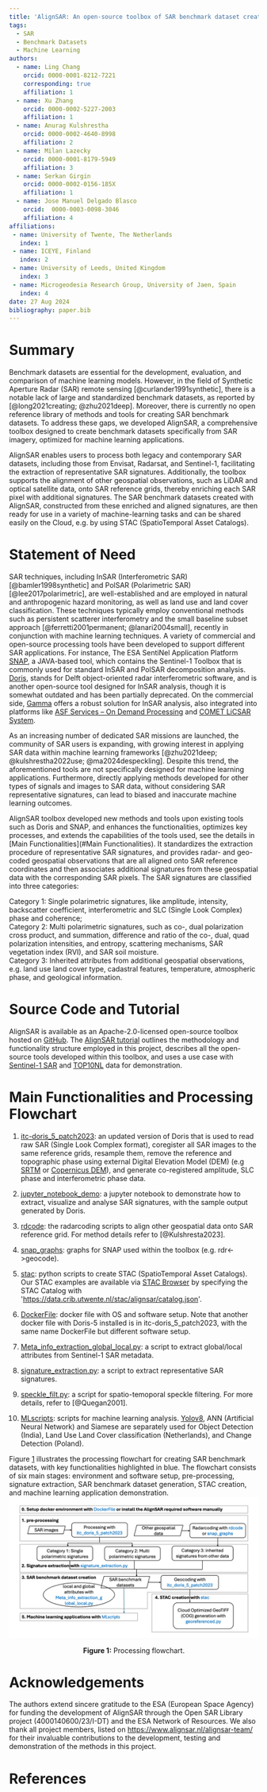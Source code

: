 ```yaml
---
title: 'AlignSAR: An open-source toolbox of SAR benchmark dataset creation for machine learning applications'
tags:
  - SAR
  - Benchmark Datasets
  - Machine Learning
authors:
  - name: Ling Chang
    orcid: 0000-0001-8212-7221
    corresponding: true
    affiliation: 1 
  - name: Xu Zhang
    orcid: 0000-0002-5227-2003
    affiliation: 1
  - name: Anurag Kulshrestha
    orcid: 0000-0002-4640-8998
    affiliation: 2
  - name: Milan Lazecky
    orcid: 0000-0001-8179-5949
    affiliation: 3
  - name: Serkan Girgin
    orcid: 0000-0002-0156-185X
    affiliation: 1
  - name: Jose Manuel Delgado Blasco
    orcid:  0000-0003-0098-3046
    affiliation: 4   
affiliations:
 - name: University of Twente, The Netherlands
   index: 1
 - name: ICEYE, Finland
   index: 2
 - name: University of Leeds, United Kingdom
   index: 3
 - name: Microgeodesia Research Group, University of Jaen, Spain
   index: 4
date: 27 Aug 2024
bibliography: paper.bib
---
```


# Summary

Benchmark datasets are essential for the development, evaluation, and comparison of machine learning models. However, in the field of Synthetic Aperture Radar (SAR) remote sensing [@curlander1991synthetic], there is a notable lack of large and standardized benchmark datasets, as reported by [@long2021creating; @zhu2021deep]. Moreover, there is currently no open reference library of methods and tools for creating SAR benchmark datasets. To address these gaps, we developed AlignSAR, a comprehensive toolbox designed to create benchmark datasets specifically from SAR imagery, optimized for machine learning applications.

AlignSAR enables users to process both legacy and contemporary SAR datasets, including those from Envisat, Radarsat, and Sentinel-1, facilitating the extraction of representative SAR signatures. Additionally, the toolbox supports the alignment of other geospatial observations, such as LiDAR and optical satellite data, onto SAR reference grids, thereby enriching each SAR pixel with additional signatures. The SAR benchmark datasets created with AlignSAR, constructed from these enriched and aligned signatures, are then ready for use in a variety of machine-learning tasks and can be shared easily on the Cloud, e.g. by using STAC (SpatioTemporal Asset Catalogs).

# Statement of Need

SAR techniques, including InSAR (Interferometric SAR) [@bamler1998synthetic] and PolSAR (Polarimetric SAR) [@lee2017polarimetric], are well-established and are employed in natural and anthropogenic hazard monitoring, as well as land use and land cover classification. These techniques typically employ conventional methods such as persistent scatterer interferometry and the small baseline subset approach [@ferretti2001permanent; @lanari2004small], recently in conjunction with machine learning techniques. A variety of commercial and open-source processing tools have been developed to support different SAR applications. For instance, The ESA SentiNel Application Platform  [SNAP](https://earth.esa.int/eogateway/tools/snap), a JAVA-based tool, which contains the Sentinel-1 Toolbox that is commonly used for standard InSAR and PolSAR decomposition analysis. [Doris](https://github.com/TUDelftGeodesy/Doris), stands for Delft object-oriented radar interferometric software, and is another open-source tool designed for InSAR analysis, though it is somewhat outdated and has been partially deprecated. On the commercial side, [Gamma](https://www.gamma-rs.ch/software) offers a robust solution for InSAR analysis, also integrated into platforms like [ASF Services – On Demand Processing](https://asf.alaska.edu/asf-services-hyp3-processing/) and [COMET LiCSAR System](https://comet.nerc.ac.uk/comet-lics-portal/). 

As an increasing number of dedicated SAR missions are launched, the community of SAR users is expanding, with growing interest in applying SAR data within machine learning frameworks [@zhu2021deep; @kulshrestha2022use; @ma2024despeckling]. Despite this trend, the aforementioned tools are not specifically designed for machine learning applications. Furthermore, directly applying methods developed for other types of signals and images to SAR data, without considering SAR representative signatures, can lead to biased and inaccurate machine learning outcomes. 

AlignSAR toolbox developed new methods and tools upon existing tools such as Doris and SNAP, and enhances the functionalities, optimizes key processes, and extends the capabilities of the tools used, see the details in [Main Functionalities](#Main Functionalities). It standardizes the extraction procedure of representative SAR signatures, and provides radar- and geo-coded geospatial observations that are all aligned onto SAR reference coordinates and then associates additional signatures from these geospatial data with the corresponding SAR pixels. The SAR signatures are classified into three categories:  

Category 1: Single polarimetric signatures, like amplitude, intensity, backscatter coefficient, interferometric and SLC (Single Look Complex) phase and coherence;  
Category 2: Multi polarimetric signatures, such as co-, dual polarization cross product, and summation, difference and ratio of the co-, dual, quad polarization intensities, and entropy, scattering mechanisms, SAR vegetation index (RVI), and SAR soil moisture.  
Category 3: Inherited attributes from additional geospatial observations, e.g. land use land cover type, cadastral features, temperature, atmospheric phase, and geological information. 

# Source Code and Tutorial

AlignSAR is available as an Apache-2.0-licensed open-source toolbox hosted on [GitHub](https://github.com/AlignSAR/alignSAR). The [AlignSAR tutorial](https://github.com/AlignSAR/alignSAR/blob/main/AlignSAR_tutorial.pdf) outlines the methodology and functionality structure employed in this project, describes all the open-source tools developed within this toolbox, and uses a use case with [Sentinel-1 SAR](https://www.esa.int/Applications/Observing_the_Earth/Copernicus/Sentinel-1) and [TOP10NL](https://www.pdok.nl/introductie/-/article/basisregistratie-topografie-brt-topnl) data for demonstration. 

# Main Functionalities and Processing Flowchart

1. [itc-doris_5_patch2023](https://github.com/AlignSAR/alignSAR/tree/main/itc-doris_5_patch2023): an updated version of Doris that is used to read raw SAR (Single Look Complex format), coregister all SAR images to the same reference grids, resample them, remove the reference and topographic phase using external Digital Elevation Model (DEM) (e.g [SRTM](https://www.earthdata.nasa.gov/sensors/srtm#:~:text=The%20Shuttle%20Radar%20Topography%20Mission,global%20dataset%20of%20land%20elevations.) or [Copernicus DEM](https://spacedata.copernicus.eu/collections/copernicus-digital-elevation-model)), and generate co-registered amplitude, SLC phase and interferometric phase data.

2. [jupyter_notebook_demo](https://github.com/AlignSAR/alignSAR/tree/main/jupyter_notebook_demo): a jupyter notebook to demonstrate how to extract, visualize and analyse SAR signatures, with the sample output generated by Doris.

3. [rdcode](https://github.com/AlignSAR/alignSAR/tree/main/rdrcode): the radarcoding scripts to align other geospatial data onto SAR reference grid. For method details refer to [@Kulshresta2023].

4. [snap_graphs](https://github.com/AlignSAR/alignSAR/tree/main/snap_graphs): graphs for SNAP used within the toolbox (e.g. rdr<->geocode).

5. [stac](https://github.com/AlignSAR/alignSAR/tree/main/stac): python scripts to create STAC (SpatioTemporal Asset Catalogs). Our STAC examples are available via [STAC Browser](https://radiantearth.github.io/stac-browser/#/?.language=en) by specifying the STAC Catalog with 'https://data.crib.utwente.nl/stac/alignsar/catalog.json'.
   
6. [DockerFile](https://github.com/AlignSAR/alignSAR/blob/main/DockerFile): docker file with OS and software setup. Note that another docker file with Doris-5 installed is in itc-doris_5_patch2023, with the same name DockerFile but different software setup.

7. [Meta_info_extraction_global_local.py](https://github.com/AlignSAR/alignSAR/blob/main/Meta_info_extraction_global_local.py): a script to extract global/local attributes from Sentinel-1 SAR metadata.

8. [signature_extraction.py](https://github.com/AlignSAR/alignSAR/blob/main/signature_extraction.py): a script to extract representative SAR signatures.

9. [speckle_filt.py](https://github.com/AlignSAR/alignSAR/blob/main/speckle_filt.py): a script for spatio-temoporal speckle filtering. For more details, refer to [@Quegan2001].

10. [MLscripts](https://github.com/AlignSAR/alignSAR/tree/main/MLscripts): scripts for machine learning analysis. [Yolov8](https://github.com/ultralytics/ultralytics), ANN (Artificial Neural Network) and Siamese are separately used for Object Detection (India), Land Use Land Cover classification (Netherlands), and Change Detection (Poland). 

Figure [1](flowchart.png) illustrates the processing flowchart for creating SAR benchmark datasets, with key functionalities highlighted in blue. The flowchart consists of six main stages: environment and software setup, pre-processing, signature extraction, SAR benchmark dataset generation, STAC creation, and machine learning application demonstration.
![](flowchart.png) 
<div style="text-align:center;">
<b>Figure 1:</b> Processing flowchart.
</div>

# Acknowledgements

The authors extend sincere gratitude to the ESA (European Space Agency) for funding the development of AlignSAR through the Open SAR Library project (4000140600/23/I-DT) and the ESA Network of Resources. We also thank all project members, listed on https://www.alignsar.nl/alignsar-team/ for their invaluable contributions to the development, testing and demonstration of the methods in this project. 

# References
